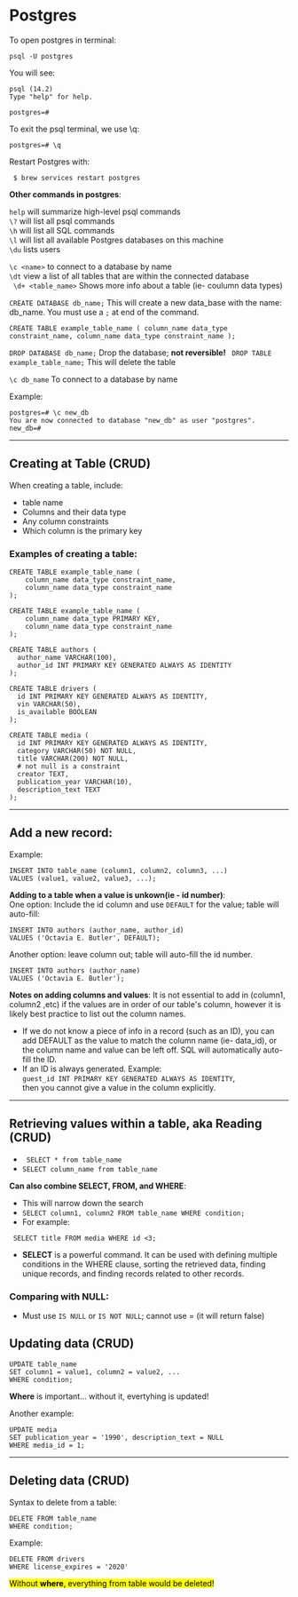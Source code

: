 # Postgres
To open postgres in terminal:
```
psql -U postgres
```
You will see:
```
psql (14.2)
Type "help" for help.

postgres=# 
```

To exit the psql terminal, we use \q:
```
postgres=# \q
```
Restart Postgres with:
```
 $ brew services restart postgres
 ```
**Other commands in postgres**:  

`help` will summarize high-level psql commands  
`\?` will list all psql commands  
`\h` will list all SQL commands  
`\l` will list all available Postgres databases on this machine  
`\du` lists users



`\c <name>` to connect to a database by name  
`\dt`  view a list of all tables that are within the connected database   
` \d+ <table_name>` Shows more info about a table (ie- coulumn data types)

`CREATE DATABASE db_name;`  This will create a new data_base with the name: db_name.  You must use a `;` at end of the command.    

`CREATE TABLE example_table_name (
    column_name data_type constraint_name,
    column_name data_type constraint_name
);`  

`DROP DATABASE db_name;` Drop the database; **not reversible!**
` DROP TABLE example_table_name;`  This will delete the table  

`\c db_name` To connect to a database by name

Example:   
```
postgres=# \c new_db 
You are now connected to database "new_db" as user "postgres".
new_db=# 
```

---
## Creating at Table (**C**RUD)
When creating a table, include:
- table name
- Columns and their data type
- Any column constraints
- Which column is the primary key

### Examples of creating a table:
```
CREATE TABLE example_table_name (
    column_name data_type constraint_name,
    column_name data_type constraint_name
);
```

```
CREATE TABLE example_table_name (
    column_name data_type PRIMARY KEY,
    column_name data_type constraint_name
);
```
```
CREATE TABLE authors (
  author_name VARCHAR(100),
  author_id INT PRIMARY KEY GENERATED ALWAYS AS IDENTITY
);
```
```
CREATE TABLE drivers (
  id INT PRIMARY KEY GENERATED ALWAYS AS IDENTITY,
  vin VARCHAR(50),
  is_available BOOLEAN
);
```
```
CREATE TABLE media (
  id INT PRIMARY KEY GENERATED ALWAYS AS IDENTITY,
  category VARCHAR(50) NOT NULL,
  title VARCHAR(200) NOT NULL, 
  # not null is a constraint
  creator TEXT,
  publication_year VARCHAR(10),
  description_text TEXT
);
```
---
## Add a new record:
Example: 
```
INSERT INTO table_name (column1, column2, column3, ...)
VALUES (value1, value2, value3, ...);
```

**Adding to a table when a value is unkown(ie - id number)**:  
One option: Include the id column and use `DEFAULT` for the value; table will auto-fill:  
```
INSERT INTO authors (author_name, author_id)
VALUES ('Octavia E. Butler', DEFAULT);
```
Another option: leave column out; table will auto-fill the id number.  
```
INSERT INTO authors (author_name)
VALUES ('Octavia E. Butler');
```
**Notes on adding columns and values**:
It is not essential to add in (column1, column2 ,etc) if the values are in order of our table's column, however it is likely best practice to list out the column names.  
- If we do not know a piece of info in a record (such as an ID), you can add DEFAULT as the value to match the column name (ie- data_id), or the column name and value can be left off.  SQL will automatically auto-fill the ID. 
- If an ID is always generated. Example:  
`guest_id INT PRIMARY KEY GENERATED ALWAYS AS IDENTITY`,   
then you cannot give a value in the column explicitly.
---
## Retrieving values within a table, aka Reading (C**R**UD)
- ` SELECT * from table_name`   
- `SELECT column_name from table_name`   

**Can also combine SELECT, FROM, and WHERE**:  
- This will narrow down the search
- `SELECT column1, column2 FROM table_name WHERE condition;`  
- For example: 
```
 SELECT title FROM media WHERE id <3;
 ```
- **SELECT** is a powerful command.  It can be used with defining multiple conditions in the WHERE clause, sorting the retrieved data, finding unique records, and finding records related to other records.

 ### Comparing with NULL:
 - Must use `IS NULL` or `IS NOT NULL`; cannot use = (it will return false)

## Updating data (CR**U**D)

```
UPDATE table_name
SET column1 = value1, column2 = value2, ...
WHERE condition;
```
**Where** is important... without it, evertyhing is updated!  

Another example:
```
UPDATE media
SET publication_year = '1990', description_text = NULL
WHERE media_id = 1;
```
---
## Deleting data (CRU**D**)

Syntax to delete from a table:
```
DELETE FROM table_name
WHERE condition;
```
Example:
```
DELETE FROM drivers
WHERE license_expires = '2020'
```
<mark>Without **where**, everything from table would be deleted!</mark>